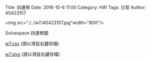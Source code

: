 Title: 四連桿
Date: 2016-10-6 11:00
Category: HW
Tags: 日常
Author: 40423157



<!-- PELICAN_END_SUMMARY -->

<img src="./../w7/40423157.jpg"width="800"/>
<p>Solvespace 四連桿圖</p>
<p><a href="./../w7/40423157.csv"> w7.csv</a> (請以滑鼠右鍵存檔)</p>
<p><a href="./../w7/40423157.slvs">w7.slvs</a> (請以滑鼠右鍵存檔)</p>
